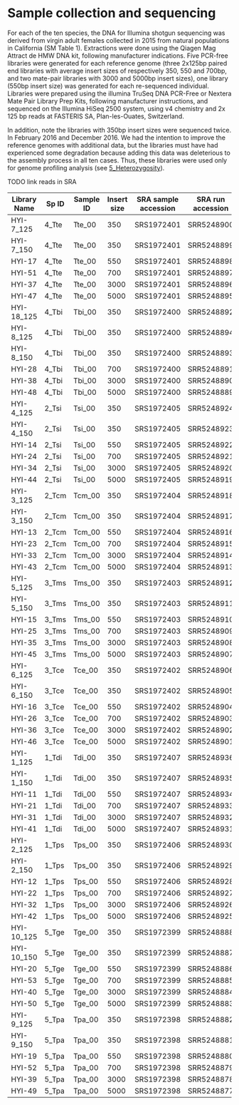 # Sample collection and sequencing

For each of the ten species, the DNA for Illumina shotgun sequencing was derived from virgin adult females collected in 2015 from natural populations in California (SM Table 1). Extractions were done using the Qiagen Mag Attract de HMW DNA kit, following manufacturer indications. Five PCR-free libraries were generated for each reference genome (three 2x125bp paired end libraries with average insert sizes of respectively 350, 550 and 700bp, and two mate-pair libraries with 3000 and 5000bp insert sizes), one library (550bp insert size) was generated for each re-sequenced individual. Libraries were prepared using the illumina TruSeq DNA PCR-Free or Nextera Mate Pair Library Prep Kits, following manufacturer instructions, and sequenced on the Illumina HiSeq 2500 system, using v4 chemistry and 2x 125 bp reads at FASTERIS SA, Plan-les-Ouates, Switzerland.

In addition, note the libraries with 350bp insert sizes were sequenced twice. In February 2016 and December 2016. We had the intention to improve the reference genomes with additional data, but the libraries must have had experienced some degradation because adding this data was deleterious to the assembly process in all ten cases. Thus, these libraries were used only for genome profiling analysis (see [5_Heterozygosity](5_Heterozygosity)).

TODO link reads in SRA


| Library Name | Sp ID | Sample ID | Insert size | SRA sample accession | SRA run accession | Assembly | Genome profiling | Variants |
|--------------|-------|-----------|-------------|----------------------|-------------------|:--------:|:----------------:|:--------:|
| HYI-7_125    | 4_Tte | Tte_00    | 350         | SRS1972401           | SRR5248900        |     *    |         *        |          |
| HYI-7_150    | 4_Tte | Tte_00    | 350         | SRS1972401           | SRR5248899        |          |         *        |          |
| HYI-17       | 4_Tte | Tte_00    | 550         | SRS1972401           | SRR5248898        |     *    |         *        |     *    |
| HYI-51       | 4_Tte | Tte_00    | 700         | SRS1972401           | SRR5248897        |     *    |         *        |          |
| HYI-37       | 4_Tte | Tte_00    | 3000        | SRS1972401           | SRR5248896        |     *    |                  |          |
| HYI-47       | 4_Tte | Tte_00    | 5000        | SRS1972401           | SRR5248895        |     *    |                  |          |
| HYI-18_125   | 4_Tbi | Tbi_00    | 350         | SRS1972400           | SRR5248892        |     *    |         *        |          |
| HYI-8_125    | 4_Tbi | Tbi_00    | 350         | SRS1972400           | SRR5248894        |          |         *        |          |
| HYI-8_150    | 4_Tbi | Tbi_00    | 350         | SRS1972400           | SRR5248893        |     *    |         *        |     *    |
| HYI-28       | 4_Tbi | Tbi_00    | 700         | SRS1972400           | SRR5248891        |     *    |         *        |          |
| HYI-38       | 4_Tbi | Tbi_00    | 3000        | SRS1972400           | SRR5248890        |     *    |                  |          |
| HYI-48       | 4_Tbi | Tbi_00    | 5000        | SRS1972400           | SRR5248889        |     *    |                  |          |
| HYI-4_125    | 2_Tsi | Tsi_00    | 350         | SRS1972405           | SRR5248924        |     *    |         *        |          |
| HYI-4_150    | 2_Tsi | Tsi_00    | 350         | SRS1972405           | SRR5248923        |          |         *        |          |
| HYI-14       | 2_Tsi | Tsi_00    | 550         | SRS1972405           | SRR5248922        |     *    |         *        |     *    |
| HYI-24       | 2_Tsi | Tsi_00    | 700         | SRS1972405           | SRR5248921        |     *    |         *        |          |
| HYI-34       | 2_Tsi | Tsi_00    | 3000        | SRS1972405           | SRR5248920        |     *    |                  |          |
| HYI-44       | 2_Tsi | Tsi_00    | 5000        | SRS1972405           | SRR5248919        |     *    |                  |          |
| HYI-3_125    | 2_Tcm | Tcm_00    | 350         | SRS1972404           | SRR5248918        |     *    |         *        |          |
| HYI-3_150    | 2_Tcm | Tcm_00    | 350         | SRS1972404           | SRR5248917        |          |         *        |          |
| HYI-13       | 2_Tcm | Tcm_00    | 550         | SRS1972404           | SRR5248916        |     *    |         *        |     *    |
| HYI-23       | 2_Tcm | Tcm_00    | 700         | SRS1972404           | SRR5248915        |     *    |         *        |          |
| HYI-33       | 2_Tcm | Tcm_00    | 3000        | SRS1972404           | SRR5248914        |     *    |                  |          |
| HYI-43       | 2_Tcm | Tcm_00    | 5000        | SRS1972404           | SRR5248913        |     *    |                  |          |
| HYI-5_125    | 3_Tms | Tms_00    | 350         | SRS1972403           | SRR5248912        |     *    |         *        |          |
| HYI-5_150    | 3_Tms | Tms_00    | 350         | SRS1972403           | SRR5248911        |          |         *        |          |
| HYI-15       | 3_Tms | Tms_00    | 550         | SRS1972403           | SRR5248910        |     *    |         *        |     *    |
| HYI-25       | 3_Tms | Tms_00    | 700         | SRS1972403           | SRR5248909        |     *    |         *        |          |
| HYI-35       | 3_Tms | Tms_00    | 3000        | SRS1972403           | SRR5248908        |     *    |                  |          |
| HYI-45       | 3_Tms | Tms_00    | 5000        | SRS1972403           | SRR5248907        |     *    |                  |          |
| HYI-6_125    | 3_Tce | Tce_00    | 350         | SRS1972402           | SRR5248906        |     *    |         *        |          |
| HYI-6_150    | 3_Tce | Tce_00    | 350         | SRS1972402           | SRR5248905        |          |         *        |          |
| HYI-16       | 3_Tce | Tce_00    | 550         | SRS1972402           | SRR5248904        |     *    |         *        |     *    |
| HYI-26       | 3_Tce | Tce_00    | 700         | SRS1972402           | SRR5248903        |     *    |         *        |          |
| HYI-36       | 3_Tce | Tce_00    | 3000        | SRS1972402           | SRR5248902        |     *    |                  |          |
| HYI-46       | 3_Tce | Tce_00    | 5000        | SRS1972402           | SRR5248901        |     *    |                  |          |
| HYI-1_125    | 1_Tdi | Tdi_00    | 350         | SRS1972407           | SRR5248936        |     *    |         *        |          |
| HYI-1_150    | 1_Tdi | Tdi_00    | 350         | SRS1972407           | SRR5248935        |          |         *        |          |
| HYI-11       | 1_Tdi | Tdi_00    | 550         | SRS1972407           | SRR5248934        |     *    |         *        |     *    |
| HYI-21       | 1_Tdi | Tdi_00    | 700         | SRS1972407           | SRR5248933        |     *    |         *        |          |
| HYI-31       | 1_Tdi | Tdi_00    | 3000        | SRS1972407           | SRR5248932        |     *    |                  |          |
| HYI-41       | 1_Tdi | Tdi_00    | 5000        | SRS1972407           | SRR5248931        |     *    |                  |          |
| HYI-2_125    | 1_Tps | Tps_00    | 350         | SRS1972406           | SRR5248930        |     *    |         *        |          |
| HYI-2_150    | 1_Tps | Tps_00    | 350         | SRS1972406           | SRR5248929        |          |         *        |          |
| HYI-12       | 1_Tps | Tps_00    | 550         | SRS1972406           | SRR5248928        |     *    |         *        |     *    |
| HYI-22       | 1_Tps | Tps_00    | 700         | SRS1972406           | SRR5248927        |     *    |         *        |          |
| HYI-32       | 1_Tps | Tps_00    | 3000        | SRS1972406           | SRR5248926        |     *    |                  |          |
| HYI-42       | 1_Tps | Tps_00    | 5000        | SRS1972406           | SRR5248925        |     *    |                  |          |
| HYI-10_125   | 5_Tge | Tge_00    | 350         | SRS1972399           | SRR5248888        |     *    |         *        |          |
| HYI-10_150   | 5_Tge | Tge_00    | 350         | SRS1972399           | SRR5248887        |          |         *        |          |
| HYI-20       | 5_Tge | Tge_00    | 550         | SRS1972399           | SRR5248886        |     *    |         *        |     *    |
| HYI-53       | 5_Tge | Tge_00    | 700         | SRS1972399           | SRR5248885        |     *    |         *        |          |
| HYI-40       | 5_Tge | Tge_00    | 3000        | SRS1972399           | SRR5248884        |     *    |                  |          |
| HYI-50       | 5_Tge | Tge_00    | 5000        | SRS1972399           | SRR5248883        |     *    |                  |          |
| HYI-9_125    | 5_Tpa | Tpa_00    | 350         | SRS1972398           | SRR5248882        |     *    |         *        |          |
| HYI-9_150    | 5_Tpa | Tpa_00    | 350         | SRS1972398           | SRR5248881        |          |         *        |          |
| HYI-19       | 5_Tpa | Tpa_00    | 550         | SRS1972398           | SRR5248880        |     *    |         *        |     *    |
| HYI-52       | 5_Tpa | Tpa_00    | 700         | SRS1972398           | SRR5248879        |     *    |         *        |          |
| HYI-39       | 5_Tpa | Tpa_00    | 3000        | SRS1972398           | SRR5248878        |     *    |                  |          |
| HYI-49       | 5_Tpa | Tpa_00    | 5000        | SRS1972398           | SRR5248877        |     *    |                  |          |
